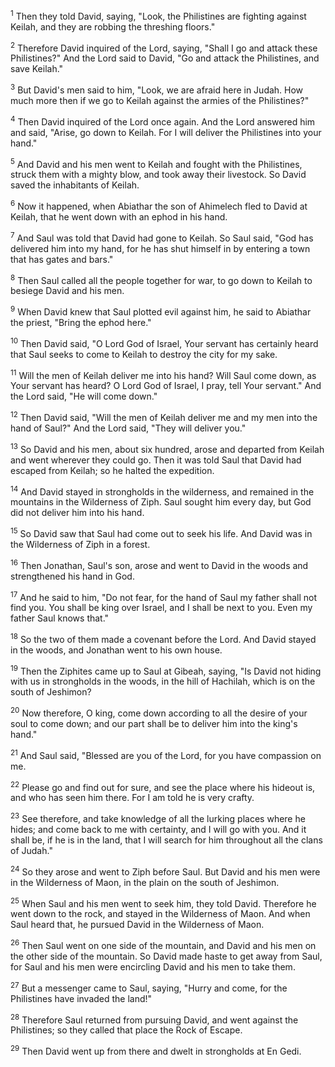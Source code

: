 <sup>1</sup> 
Then they told David, saying, "Look, the Philistines are fighting against Keilah, and they are robbing the threshing floors." 

<sup>2</sup> 
Therefore David inquired of the Lord, saying, "Shall I go and attack these Philistines?" And the Lord said to David, "Go and attack the Philistines, and save Keilah." 

<sup>3</sup> 
But David's men said to him, "Look, we are afraid here in Judah. How much more then if we go to Keilah against the armies of the Philistines?" 

<sup>4</sup> 
Then David inquired of the Lord once again. And the Lord answered him and said, "Arise, go down to Keilah. For I will deliver the Philistines into your hand." 

<sup>5</sup> 
And David and his men went to Keilah and fought with the Philistines, struck them with a mighty blow, and took away their livestock. So David saved the inhabitants of Keilah. 

<sup>6</sup> 
Now it happened, when Abiathar the son of Ahimelech fled to David at Keilah, that he went down with an ephod in his hand. 

<sup>7</sup> 
And Saul was told that David had gone to Keilah. So Saul said, "God has delivered him into my hand, for he has shut himself in by entering a town that has gates and bars." 

<sup>8</sup> 
Then Saul called all the people together for war, to go down to Keilah to besiege David and his men. 

<sup>9</sup> 
When David knew that Saul plotted evil against him, he said to Abiathar the priest, "Bring the ephod here." 

<sup>10</sup> 
Then David said, "O Lord God of Israel, Your servant has certainly heard that Saul seeks to come to Keilah to destroy the city for my sake. 

<sup>11</sup> 
Will the men of Keilah deliver me into his hand? Will Saul come down, as Your servant has heard? O Lord God of Israel, I pray, tell Your servant." And the Lord said, "He will come down." 

<sup>12</sup> 
Then David said, "Will the men of Keilah deliver me and my men into the hand of Saul?" And the Lord said, "They will deliver you." 

<sup>13</sup> 
So David and his men, about six hundred, arose and departed from Keilah and went wherever they could go. Then it was told Saul that David had escaped from Keilah; so he halted the expedition.

<sup>14</sup> 
And David stayed in strongholds in the wilderness, and remained in the mountains in the Wilderness of Ziph. Saul sought him every day, but God did not deliver him into his hand. 

<sup>15</sup> 
So David saw that Saul had come out to seek his life. And David was in the Wilderness of Ziph in a forest. 

<sup>16</sup> 
Then Jonathan, Saul's son, arose and went to David in the woods and strengthened his hand in God. 

<sup>17</sup> 
And he said to him, "Do not fear, for the hand of Saul my father shall not find you. You shall be king over Israel, and I shall be next to you. Even my father Saul knows that." 

<sup>18</sup> 
So the two of them made a covenant before the Lord. And David stayed in the woods, and Jonathan went to his own house. 

<sup>19</sup> 
Then the Ziphites came up to Saul at Gibeah, saying, "Is David not hiding with us in strongholds in the woods, in the hill of Hachilah, which is on the south of Jeshimon? 

<sup>20</sup> 
Now therefore, O king, come down according to all the desire of your soul to come down; and our part shall be to deliver him into the king's hand." 

<sup>21</sup> 
And Saul said, "Blessed are you of the Lord, for you have compassion on me. 

<sup>22</sup> 
Please go and find out for sure, and see the place where his hideout is, and who has seen him there. For I am told he is very crafty. 

<sup>23</sup> 
See therefore, and take knowledge of all the lurking places where he hides; and come back to me with certainty, and I will go with you. And it shall be, if he is in the land, that I will search for him throughout all the clans of Judah." 

<sup>24</sup> 
So they arose and went to Ziph before Saul. But David and his men were in the Wilderness of Maon, in the plain on the south of Jeshimon. 

<sup>25</sup> 
When Saul and his men went to seek him, they told David. Therefore he went down to the rock, and stayed in the Wilderness of Maon. And when Saul heard that, he pursued David in the Wilderness of Maon. 

<sup>26</sup> 
Then Saul went on one side of the mountain, and David and his men on the other side of the mountain. So David made haste to get away from Saul, for Saul and his men were encircling David and his men to take them. 

<sup>27</sup> 
But a messenger came to Saul, saying, "Hurry and come, for the Philistines have invaded the land!" 

<sup>28</sup> 
Therefore Saul returned from pursuing David, and went against the Philistines; so they called that place the Rock of Escape. 

<sup>29</sup> 
Then David went up from there and dwelt in strongholds at En Gedi.
